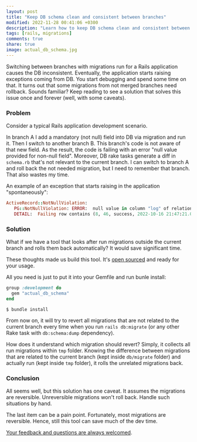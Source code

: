 ```yaml
---
layout: post
title: "Keep DB schema clean and consistent between branches"
modified: 2022-11-28 00:41:06 +0300
description: "Learn how to keep DB schema clean and consistent between branches while develop a Rails application"
tags: [rails, migrations]
comments: true
share: true
image: actual_db_schema.jpg
---
```


Switching between branches with migrations run for a Rails application causes the DB inconsistent.
Eventually, the application starts raising exceptions coming from DB. You start debugging and spend some time on that.
It turns out that some migrations from not merged branches need rollback.
Sounds familiar? Keep reading to see a solution that solves this issue once and forever (well, with some caveats).

### Problem

Consider a typical Rails application development scenario.

In branch A I add a mandatory (not null) field into DB via migration and run it. Then I switch to another branch B.
This branch's code is not aware of that new field.
As the result, the code is failing with an error "null value provided for non-null field".
Moreover, DB rake tasks generate a diff in `schema.rb` that's not relevant to the current branch.
I can switch to branch A and roll back the not needed migration, but I need to remember that branch. That also wastes my time.

An example of an exception that starts raising in the application "spontaneously":

```ruby
ActiveRecord::NotNullViolation:
   PG::NotNullViolation: ERROR:  null value in column "log" of relation "check_results" violates not-null constraint
   DETAIL:  Failing row contains (8, 46, success, 2022-10-16 21:47:21.07212, 2022-10-16 21:47:21.07212, null).
```

### Solution

What if we have a tool that looks after run migrations outside the current branch and rolls them back automatically?
It would save significant time.

These thoughts made us build this tool. It's [open sourced](https://github.com/widefix/actual_db_schema) and ready for your usage.

All you need is just to put it into your Gemfile and run bunle install:

```ruby
group :development do
  gem "actual_db_schema"
end
```

```shell
$ bundle install
```

From now on, it will try to revert all migrations that are not related to the current branch every time when you run `rails db:migrate`
(or any other Rake task with `db:schema:dump` dependency).

How does it understand which migration should revert? Simply, it collects all run migrations within `tmp` folder.
Knowing the difference between migrations that are related to the current branch (kept inside `db/migrate` folder)
and actually run (kept inside `tmp` folder), it rolls the unrelated migrations back.

### Conclusion

All seems well, but this solution has one caveat. It assumes the migrations are reversible.
Unreversible migrations won't roll back. Handle such situations by hand.

The last item can be a pain point. Fortunately, most migrations are reversible. Hence, still this tool can save much of the dev time.

[Your feedback and questions are always welcomed](https://github.com/widefix/actual_db_schema/discussions).
